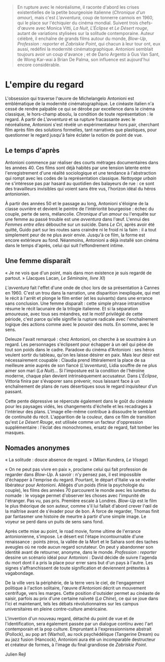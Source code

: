 > En rupture avec le néoréalisme, il raconte d'abord les crises existentielles de la petite bourgeoisie italienne (_Chronique d'un amour_), mais c'est _L'avventura_, coup de tonnerre cannois en 1960, qui le place sur l'échiquier du cinéma mondial. Suivent trois chefs-d'œuvre avec Monica Vitti, _La Nuit_, _L'Éclipse_ et _Le Désert rouge_, autant de variations stylisées sur la solitude contemporaine. Auteur célébré, il enchaîne de grands films autour du monde, _Blow-Up_, _Profession : reporter_ et _Zabriskie Point_, qui chacun à leur tour ont, eux aussi, redéfini la modernité cinématographique. Antonioni semblait toujours avoir un coup d'avance ; et de Dario Argento à Gus Van Sant, de Wong Kar-wai à Brian De Palma, son influence est aujourd'hui encore considérable.

# L'empire du regard

L'obsession qui traverse l'œuvre de Michelangelo Antonioni est emblématique de la modernité cinématographique. Le cinéaste italien n'a cessé de rendre palpable ce qui se dérobe par excellence dans le cinéma classique, le hors-champ absolu, la condition de toute représentation : le regard. À partir de _L'avventura_ et sa rupture fracassante avec le néoréalisme, Antonioni s'est révélé un expérimentateur hors pair, cherchant film après film des solutions formelles, tant narratives que plastiques, pour questionner le regard jusqu'à faire éclater la notion de point de vue.

## Le temps d'après

Antonioni commence par réaliser des courts métrages documentaires dans les années 40. Ces films sont déjà habités par une tension latente entre l'enregistrement d'une réalité sociologique et une tendance à l'abstraction qui rompt avec les codes de la représentation classique. _Nettoyage urbain_ ne s'intéresse pas par hasard au quotidien des balayeurs de rue : ce sont des travailleurs invisibles qui voient sans être vus, l'horizon idéal du héros antonionien.

À partir des années 50 et le passage au long, Antonioni s'éloigne de la classe ouvrière et devient le peintre de l'intériorité bourgeoise : échec du couple, perte de sens, mélancolie. _Chronique d'un amour_ ou l'enquête sur une femme au passé trouble est une _avventura_ dans l'œuf. L'ennui des _Femmes entre elles_ débouche sur un suicide. Dans _Le Cri_, après avoir été quitté, Guido part sur les routes sans craindre ni le froid ni la faim : il a tout simplement peur de ne plus avoir envie. Jusqu'à ce film, la forme est encore extérieure au fond. Néanmoins, Antonioni a déjà installé son cinéma dans le temps d'après, celui qui suit l'effondrement intime.

## Une femme disparaît

« Je ne vois que d'un point, mais dans mon existence je suis regardé de partout. » (Jacques Lacan, _Le Séminaire, livre XI_)

_L'avventura_ fait l'effet d'une onde de choc lors de sa présentation à Cannes en 1960. C'est un trou dans la narration, une disparition inexpliquée, qui met le récit à l'arrêt et plonge le film entier (et les suivants) dans une errance sans conclusion. Une femme disparaît : cette simple phrase intransitive résume le récit lacunaire de la trilogie italienne. Et si la séparation amoureuse, avec tous ses méandres, est le motif privilégié de cette période, c'est parce qu'elle signifie la rupture radicale avec l'enchaînement logique des actions comme avec le pouvoir des mots. En somme, avec le sens.

Deleuze l'avait remarqué : chez Antonioni, on cherche à se soustraire à un regard. Les personnages s'éclipsent pour échapper à un œil qui pèse de tout son poids dans le cadre. Paradoxe du cinéma d'Antonioni : ses héros veulent sortir du tableau, qu'on les laisse désirer en paix. Mais leur désir est nécessairement coupable : Claudia prend littéralement la place de sa meilleure amie auprès de son fiancé (_L'avventura_), Lidia souffre de ne plus aimer son mari (_La Nuit_)... Si l'imposture est la condition de l'héroïne moderne, chaque plan devient intrinsèquement accusateur. Dans _L'Éclipse_, Vittoria finira par s'évaporer sans prévenir, nous laissant face à un enchaînement de plans de rues désertiques sous le regard inquisiteur d'un passant.

Cette pente dépressive se répercute également dans le goût du cinéaste pour les paysages vidés, les changements d'échelle et les recadrages à l'intérieur des plans. L'image elle-même contribue à dissoudre le semblant de continuité du récit. L'apparition de la couleur, dans ce film de transition qu'est _Le Désert Rouge_, est utilisée comme un facteur d'oppression supplémentaire : l'éclat des monochromes, ersatz de regard, fait tomber les masques.

## Nomades anonymes

« La solitude : douce absence de regard. » (Milan Kundera, _Le Visage_)

« On ne peut pas vivre en paix », proclame celui qui fait profession de regarder dans _Blow-Up_. À savoir : n'y pensez pas, il est impossible d'échapper à l'emprise du regard. Pourtant, le départ d'Italie va se révéler libérateur pour Antonioni. Allégés d'un poids (finie la psychologie du couple), les films des années 70 parcourent le monde avec les lunettes du nomade : le voyage permet d'observer les choses avec l'impunité de l'étranger. Pas vu, pas pris. Première escale à Londres. _Blow-Up_ est le film le plus théorique de son auteur, comme s'il lui fallait d'abord crever l'œil de la maîtrise avant de s'évader pour de bon. À force de regarder, Thomas finit par fantasmer une histoire de meurtre à partir d'une simple image. Le voyeur se perd dans un puits de sens sans fond.

Après cette mise au point, le road movie, forme ultime de l'errance antonionienne, s'impose. Le désert est l'étape incontournable d'une renaissance : points zéros, la vallée de la Mort et le Sahara sont des taches aveugles où ne rode aucun regard scrutateur. On peut y abandonner son identité avant de retourner, anonyme, dans le monde. _Profession : reporter_ dessine un scénario idéal pour Antonioni : David décide de suivre l'agenda du mort dont il a pris la place pour errer sans but d'un pays à l'autre. Les signes s'affranchissent de toute signification et deviennent prétextes à vagabondage.

De la ville vers la périphérie, de la terre vers le ciel, de l'engagement politique à l'action solitaire, l'œuvre d'Antonioni décrit un mouvement centrifuge, vers les marges. Cette position d'outsider permet au cinéaste de saisir, parfois au prix d'une certaine naïveté (_La Chine_), ce qui se joue dans l'ici et maintenant, tels les débats révolutionnaires sur les campus universitaires en pleine contre-culture américaine.

L'invention d'un nouveau regard, détaché du point de vue et de l'identification, sera également passée par un dialogue continu avec l'art contemporain et la pop culture. Empruntant à l'expressionnisme abstrait (Pollock), au pop art (Warhol), au rock psychédélique (Tangerine Dream) ou au jazz fusion (Hancock), Antonioni aura été un incomparable destructeur et créateur de formes, à l'image du final grandiose de _Zabriskie Point_.

<div class="author">Julien Rejl</div>
